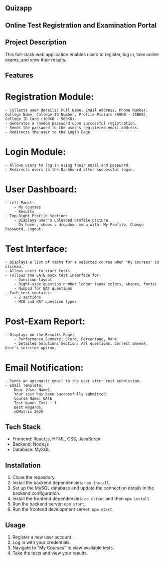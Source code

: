 ## Quizapp
## Online Test Registration and Examination Portal

## Project Description
This full-stack web application enables users to register, log in, take online exams, and view their results.

## Features
  # Registration Module: 
    - Collects user details: Full Name, Email Address, Phone Number, College Name, College ID Number, Profile Picture (50KB - 250KB), College ID Card (100KB - 500KB).
    - Generates a random password upon successful registration. 
    - Sends the password to the user's registered email address.
    - Redirects the user to the Login Page.
 # Login Module:
    - Allows users to log in using their email and password. 
    - Redirects users to the Dashboard after successful login. 
 # User Dashboard:
    - Left Panel:
        - My Courses
        - Results 
    - Top-Right Profile Section:
        - Displays user's uploaded profile picture. 
        - On hover, shows a dropdown menu with: My Profile, Change Password, Logout. 
 # Test Interface:
    - Displays a list of tests for a selected course when "My Courses" is clicked. 
    - Allows users to start tests.
    - Follows the GATE mock test interface for:
        - Question layout
        - Right-side question number ledger (same colors, shapes, fonts)
        - Numpad for NAT questions 
    - Each test contains:
        - 2 sections 
        - MCQ and NAT question types 
 # Post-Exam Report:
    - Displays on the Results Page:
        - Performance Summary: Score, Percentage, Rank. 
        - Detailed Solutions Section: All questions, Correct answer, User's selected option.
 # Email Notification:
    - Sends an automatic email to the user after test submission.
    - Email Template:
        Dear [User Name],
        Your test has been successfully submitted.
        Course Name: GATE
        Test Name: Test - 1
        Best Regards,
        nDMatrix 2025
    
## Tech Stack
- Frontend: React.js, HTML, CSS, JavaScript 
- Backend: Node.js 
- Database: MySQL

## Installation
1.  Clone the repository.
2.  Install the backend dependencies: `npm install`. 
3.  Set up the MySQL database and update the connection details in the backend configuration.
4.  Install the frontend dependencies: `cd client` and then `npm install`.
5.  Run the backend server: `npm start`. 
6.  Run the frontend development server: `npm start`.

## Usage
1.  Register a new user account.
2.  Log in with your credentials.
3.  Navigate to "My Courses" to view available tests.
4.  Take the tests and view your results.
